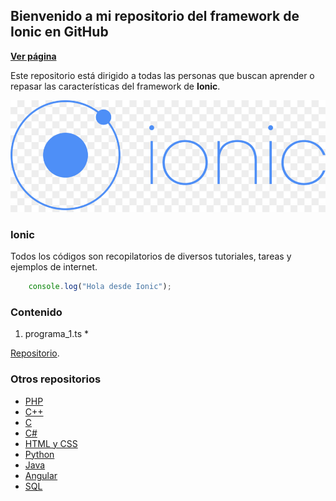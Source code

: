 ## Bienvenido a mi repositorio del framework de Ionic en GitHub

**[Ver página](https://diegoalex24.github.io/Ionic-examples)**

Este repositorio está dirigido a todas las personas que buscan aprender o repasar las características del framework de **Ionic**.

![Image Ionic](https://raw.githubusercontent.com/diegoAlex24/Ionic-examples/master/ionic-logo.jpg)

### Ionic
Todos los códigos son recopilatorios de diversos tutoriales, tareas y ejemplos de internet.

```typescript
    console.log("Hola desde Ionic");
```

### Contenido

1. programa_1.ts
    * 

[Repositorio](https://github.com/diegoAlex24/Ionic-examples).

### Otros repositorios
* [PHP](https://diegoalex24.github.io/PHP-examples)
* [C++](https://diegoalex24.github.io/C-Plus-Plus-examples)
* [C](https://diegoalex24.github.io/C-examples)
* [C#](https://diegoalex24.github.io/C-Sharp-examples)
* [HTML y CSS](https://diegoalex24.github.io/HTML-CSS-examples)
* [Python](https://diegoalex24.github.io/Python-examples)
* [Java](https://diegoalex24.github.io/Java-examples)
* [Angular](https://diegoalex24.github.io/Angular-examples)
* [SQL](https://diegoalex24.github.io/SQL-examples)
